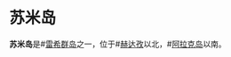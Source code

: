 # 苏米岛

**苏米岛**是#[雷希群岛](locations/reshi-isles)之一，位于#[赫达孜](locations/herdaz)以北，#[阿拉克岛](locations/arak)以南。